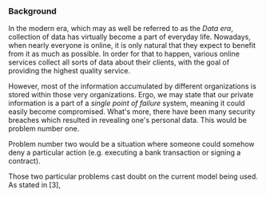 ### Background

In the modern era, which may as well be referred to as the *Data era*, collection of data has virtually become a part of everyday life. Nowadays, when nearly everyone is online, it is only natural that they expect to benefit from it as much as possible. In order for that to happen, various online services collect all sorts of data about their clients, with the goal of providing the highest quality service.

However, most of the information accumulated by different organizations is stored within those very organizations. Ergo, we may state that our private information is a part of a *single point of failure* system, meaning it could easily become compromised. What's more, there have been many security breaches which resulted in revealing one's personal data. This would be problem number one.

Problem number two would be a situation where someone could somehow deny a particular action (e.g. executing a bank transaction or signing a contract).

Those two particular problems cast doubt on the current model being used. As stated in [3], 
<!--stackedit_data:
eyJoaXN0b3J5IjpbOTA3MjA2NDk2LDIxMzE5NDQyODUsLTE4OT
ExNDA3ODcsLTc2NTgyNzI5MiwtODY5MTU2NjYxLC0xMzE5NDM0
MTE5LC0yMTExNTU0MjUyLC0xNDg2OTA5MTc3LC0xOTgyMjI3OT
E1LC0zNTg5MjkzNzksMTAxODU3NDQyNywtNDQ4NDg4NDIwXX0=

-->